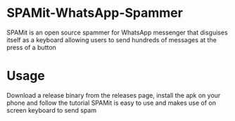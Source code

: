 # SPAMit-WhatsApp-Spammer
SPAMit is an open source spammer for WhatsApp messenger that disguises itself as a keyboard allowing users to send hundreds of messages at the press of a button

# Usage
Download a release binary from the releases page, install the apk on your phone and follow the tutorial
SPAMit is easy to use and makes use of on screen keyboard to send spam
